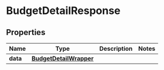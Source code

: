 
# BudgetDetailResponse

## Properties
Name | Type | Description | Notes
------------ | ------------- | ------------- | -------------
**data** | [**BudgetDetailWrapper**](BudgetDetailWrapper.md) |  | 



